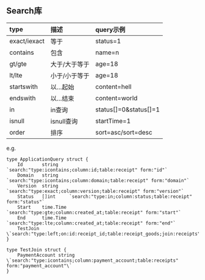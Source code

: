 ## Search库

|type|描述|query示例|
|:---|:---|:---|
|exact/iexact|等于|status=1|
|contains|包含|name=n|
|gt/gte|大于/大于等于|age=18|
|lt/lte|小于/小于等于|age=18|
|startswith|以…起始|content=hell|
|endswith|以…结束|content=world|
|in|in查询|status[]=0&status[]=1|
|isnull|isnull查询|startTime=1|
|order|排序|sort=asc/sort=desc|

e.g.
```
type ApplicationQuery struct {
	Id       string    `search:"type:icontains;column:id;table:receipt" form:"id"`
	Domain   string    `search:"type:icontains;column:domain;table:receipt" form:"domain"`
	Version  string    `search:"type:exact;column:version;table:receipt" form:"version"`
	Status   []int     `search:"type:in;column:status;table:receipt" form:"status"`
	Start    time.Time `search:"type:gte;column:created_at;table:receipt" form:"start"`
	End      time.Time `search:"type:lte;column:created_at;table:receipt" form:"end"`
	TestJoin \`search:"type:left;on:id:receipt_id;table:receipt_goods;join:receipts"\`
}

type TestJoin struct {
	PaymentAccount string \`search:"type:icontains;column:payment_account;table:receipts" form:"payment_account"\`
}
```

